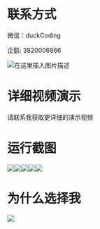 # 联系方式

微信：duckCoding

企鹅: 3820006966

![在这里插入图片描述](http://upload.cxycsx.vip/91ab4bcb4f2c4c6db86365bb6d6e9c62.jpeg)

# 详细视频演示

请联系我获取更详细的演示视频

# 运行截图

![](http://www.bysj52.com/uploadfile/ueditor/image/202306/%E6%AF%95%E8%AE%BEssm749%E5%9F%BA%E4%BA%8EJavaWeb%E7%9A%84%E5%8C%BB%E7%96%97%E7%B3%BB%E7%BB%9F%E5%AE%9E%E7%8E%B0+vue%E6%AF%95%E4%B8%9A%E8%AE%BE%E8%AE%A1/2.png)![](http://www.bysj52.com/uploadfile/ueditor/image/202306/%E6%AF%95%E8%AE%BEssm749%E5%9F%BA%E4%BA%8EJavaWeb%E7%9A%84%E5%8C%BB%E7%96%97%E7%B3%BB%E7%BB%9F%E5%AE%9E%E7%8E%B0+vue%E6%AF%95%E4%B8%9A%E8%AE%BE%E8%AE%A1/1.png)![](http://www.bysj52.com/uploadfile/ueditor/image/202306/%E6%AF%95%E8%AE%BEssm749%E5%9F%BA%E4%BA%8EJavaWeb%E7%9A%84%E5%8C%BB%E7%96%97%E7%B3%BB%E7%BB%9F%E5%AE%9E%E7%8E%B0+vue%E6%AF%95%E4%B8%9A%E8%AE%BE%E8%AE%A1/4.png)![](http://www.bysj52.com/uploadfile/ueditor/image/202306/%E6%AF%95%E8%AE%BEssm749%E5%9F%BA%E4%BA%8EJavaWeb%E7%9A%84%E5%8C%BB%E7%96%97%E7%B3%BB%E7%BB%9F%E5%AE%9E%E7%8E%B0+vue%E6%AF%95%E4%B8%9A%E8%AE%BE%E8%AE%A1/5.png)![](http://www.bysj52.com/uploadfile/ueditor/image/202306/%E6%AF%95%E8%AE%BEssm749%E5%9F%BA%E4%BA%8EJavaWeb%E7%9A%84%E5%8C%BB%E7%96%97%E7%B3%BB%E7%BB%9F%E5%AE%9E%E7%8E%B0+vue%E6%AF%95%E4%B8%9A%E8%AE%BE%E8%AE%A1/3.png)

# 为什么选择我

![](http://upload.cxycsx.vip/%E7%A8%8B%E5%BA%8F%E8%AE%BE%E8%AE%A1.png)

